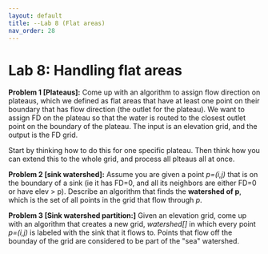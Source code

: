 ```yaml
---
layout: default 
title: --Lab 8 (Flat areas)
nav_order: 28
---
```


# Lab 8: Handling flat areas 


__Problem 1 [Plateaus]:__ Come up with an algorithm to assign flow direction on plateaus, which we defined as flat areas that have at least one point on their boundary that has flow direction (the outlet for the plateau).  We want to assign FD on the plateau  so that the water is routed to the closest outlet point  on the boundary of the plateau.  The input is an elevation grid, and the output is the FD grid. 

Start by thinking how to do this for one specific plateau.  Then think how you can extend this to the whole grid, and process all plteaus all at once. 
 

__Problem 2 [sink watershed]:__ Assume you are given a point _p=(i,j)_ that is on  the boundary of a sink (ie it has FD=0, and all its neighbors are either FD=0 or have elev > p). Describe an algorithm that finds the __watershed of p__, which is the set of all points in the grid that flow through _p_. 


__Problem 3 [Sink watershed partition:]__  Given an elevation grid, come up with an algorithm that creates a new grid, _watershed[]_ in which every point _p=(i,j)_ is labeled with the sink that it flows to. Points that flow off the bounday of the grid are considered to be part of the "sea" watershed. 

